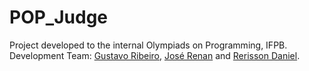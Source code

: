# POP_Judge
Project developed to the internal Olympiads on Programming, IFPB. <br>
Development Team: <a href = "https://github.com/GugaRibeiro">Gustavo Ribeiro</a>, <a href = "https://github.com/JoseRenan">José Renan</a> and <a href = "https://github.com/rerissondaniel">Rerisson Daniel</a>.
